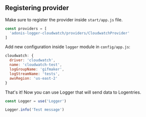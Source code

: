 ## Registering provider

Make sure to register the provider inside `start/app.js` file.

```js
const providers = [
  'adonis-logger-cloudwatch/providers/CloudwatchProvider'
]
```

Add new configuration inside `logger` module in `config/app.js`:
```js
cloudwatch: {
  driver: 'cloudwatch',
  name: 'cloudwatch-test',
  logGroupName: 'gifmaker',
  logStreamName: 'tests',
  awsRegion: 'us-east-2'
}
```

That's it! Now you can use Logger that will send data to Logentries.

```js
const Logger = use('Logger')

Logger.info('Test message')

```
